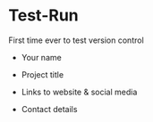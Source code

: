 # Test-Run
First time ever to test version control
- Your name 

- Project title

- Links to website & social media

- Contact details
